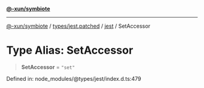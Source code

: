 [**@-xun/symbiote**](../../../../../README.md)

***

[@-xun/symbiote](../../../../../README.md) / [types/jest.patched](../../../README.md) / [jest](../README.md) / SetAccessor

# Type Alias: SetAccessor

> **SetAccessor** = `"set"`

Defined in: node\_modules/@types/jest/index.d.ts:479
